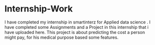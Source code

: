 # Internship-Work
I have completed my internship in smartinterz for Applied data science . I have completed some Assignments and a Project in this internship that i have uploaded here. This project is about predicting the cost a person might pay, for his medical purpose based some features.
